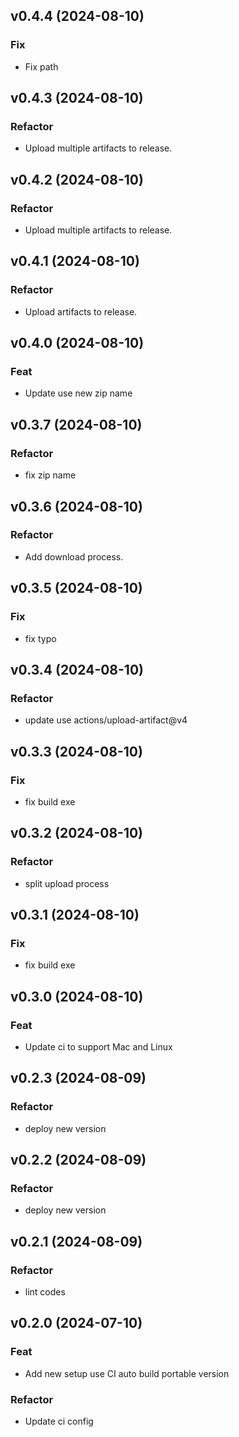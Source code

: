 ## v0.4.4 (2024-08-10)

### Fix

- Fix path

## v0.4.3 (2024-08-10)

### Refactor

- Upload multiple artifacts to release.

## v0.4.2 (2024-08-10)

### Refactor

- Upload multiple artifacts to release.

## v0.4.1 (2024-08-10)

### Refactor

- Upload artifacts to release.

## v0.4.0 (2024-08-10)

### Feat

- Update use new zip name

## v0.3.7 (2024-08-10)

### Refactor

- fix zip name

## v0.3.6 (2024-08-10)

### Refactor

- Add download process.

## v0.3.5 (2024-08-10)

### Fix

- fix typo

## v0.3.4 (2024-08-10)

### Refactor

- update use actions/upload-artifact@v4

## v0.3.3 (2024-08-10)

### Fix

- fix build exe

## v0.3.2 (2024-08-10)

### Refactor

- split upload process

## v0.3.1 (2024-08-10)

### Fix

- fix build exe

## v0.3.0 (2024-08-10)

### Feat

- Update ci to support Mac and Linux

## v0.2.3 (2024-08-09)

### Refactor

- deploy new version

## v0.2.2 (2024-08-09)

### Refactor

- deploy new version

## v0.2.1 (2024-08-09)

### Refactor

- lint codes

## v0.2.0 (2024-07-10)

### Feat

- Add new setup use CI auto build portable version

### Refactor

- Update ci config
